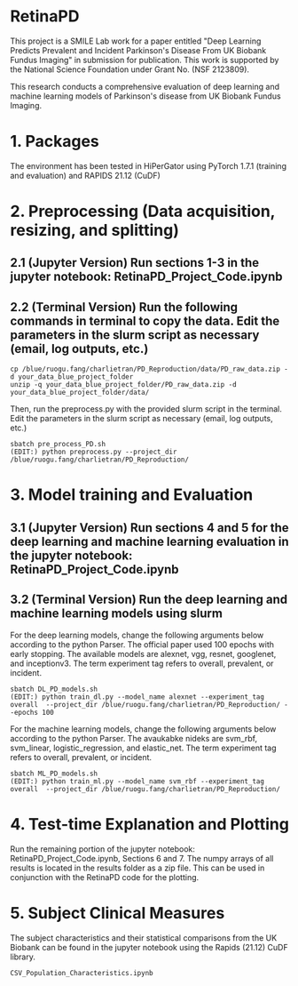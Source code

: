 # RetinaPD

This project is a SMILE Lab work for a paper entitled "Deep Learning Predicts Prevalent and Incident Parkinson's Disease From UK Biobank Fundus Imaging" in submission for publication. This work is supported by the National Science Foundation under Grant No. (NSF 2123809). 

This research conducts a comprehensive evaluation of deep learning and machine learning models of Parkinson's disease from UK Biobank Fundus Imaging. 


# 1. Packages

The environment has been tested in HiPerGator using PyTorch 1.7.1 (training and evaluation) and RAPIDS 21.12 (CuDF) 

# 2. Preprocessing (Data acquisition, resizing, and splitting)

## 2.1 (Jupyter Version) Run sections 1-3 in the jupyter notebook: RetinaPD_Project_Code.ipynb 

## 2.2 (Terminal Version) Run the following commands in terminal to copy the data. Edit the parameters in the slurm script as necessary (email, log outputs, etc.) 

```
cp /blue/ruogu.fang/charlietran/PD_Reproduction/data/PD_raw_data.zip -d your_data_blue_project_folder
unzip -q your_data_blue_project_folder/PD_raw_data.zip -d your_data_blue_project_folder/data/
```

Then, run the preprocess.py with the provided slurm script in the terminal. Edit the parameters in the slurm script as necessary (email, log outputs, etc.) 

```
sbatch pre_process_PD.sh 
(EDIT:) python preprocess.py --project_dir /blue/ruogu.fang/charlietran/PD_Reproduction/ 
```

# 3. Model training and Evaluation

## 3.1 (Jupyter Version) Run sections 4 and 5 for the deep learning and machine learning evaluation in the jupyter notebook: RetinaPD_Project_Code.ipynb
## 3.2 (Terminal Version) Run the deep learning and machine learning models using slurm 

For the deep learning models, change the following arguments below according to the python Parser. The official paper used 100 epochs with early stopping. The available models are alexnet, vgg, resnet, googlenet, and inceptionv3. The term experiment tag refers to overall, prevalent, or incident. 
```
sbatch DL_PD_models.sh
(EDIT:) python train_dl.py --model_name alexnet --experiment_tag overall  --project_dir /blue/ruogu.fang/charlietran/PD_Reproduction/ --epochs 100
```
For the machine learning models, change the following arguments below according to the python Parser. The avaukabke nideks are svm_rbf, svm_linear, logistic_regression, and elastic_net. The term experiment tag refers to overall, prevalent, or incident. 
```
sbatch ML_PD_models.sh
(EDIT:) python train_ml.py --model_name svm_rbf --experiment_tag overall  --project_dir /blue/ruogu.fang/charlietran/PD_Reproduction/ 
```

# 4. Test-time Explanation and Plotting

Run the remaining portion of the jupyter notebook: RetinaPD_Project_Code.ipynb, Sections 6 and 7. The numpy arrays of all results is located in the results folder as a zip file. This can be used in conjunction with the RetinaPD code for the plotting.

# 5. Subject Clinical Measures

The subject characteristics and their statistical comparisons from the UK Biobank can be found in the jupyter notebook using the Rapids (21.12) CuDF library. 

```
CSV_Population_Characteristics.ipynb
```





